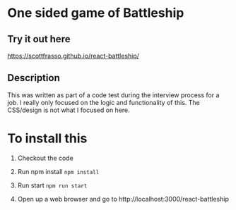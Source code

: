 # One sided game of Battleship

## Try it out here

https://scottfrasso.github.io/react-battleship/

## Description

This was written as part of a code test during the interview process for a job. I really
only focused on the logic and functionality of this. The CSS/design is not what I focused on
here.

# To install this

1. Checkout the code

2. Run npm install
   `npm install`

3. Run start
   `npm run start`

4. Open up a web browser and go to http://localhost:3000/react-battleship
